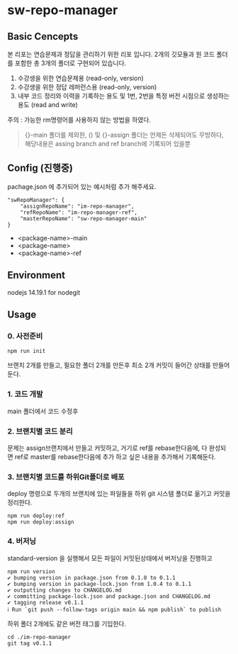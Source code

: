 # sw-repo-manager

## Basic Cencepts

본 리포는 연습문제과 정답을 관리하기 위한 리포 입니다.
2개의 깃모듈과 원 코드 폴더를 포함한 총 3개의 폴더로 구현되어 있습니다. 

1. 수강생을 위한 연습문제용 (read-only, version)
2. 수강생을 위한 정답 레퍼런스용 (read-only, version)
3. 내부 코드 정리와 이력을 기록하는 용도 및 1번, 2번을 특정 버전 시점으로 생성하는 용도 (read and write)

주의 : 가능한 rm명령어를 사용하지 않는 방법을 하였다.

> {}-main 폴더를 제외한,
> () 및 {}-assign 폴더는 언제든 삭제되어도 무방하다, 
> 해당내용은 assing branch and ref branch에 기록되어 있을뿐

## Config (진행중) 
pachage.json 에 추가되어 있는 예시처럼 추가 해주세요.
```
"swRepoManager": {
    "assignRepoName": "im-repo-manager",
    "refRepoName": "im-repo-manager-ref",
    "masterRepoName": "sw-repo-manager-main"
}
```

- \<package-name>-main
- \<package-name>
- \<package-name>-ref


## Environment 
nodejs 14.19.1 for nodegit




## Usage

### 0. 사전준비 
```
npm run init
```
브랜치 2개를 만들고, 필요한 폴더 2개를 만든후 최소 2개 커밋이 들어간 상태를 만들어둔다.

### 1. 코드 개발
 main 폴더에서 코드 수정후 

### 2. 브랜치별 코드 분리
문제는 assign브랜치에서 만들고 커밋하고, 거기로 ref를 rebase한다음에, 다 완성되면 ref로 master를 rebase한다음에 추가 하고 싶은 내용을 추가해서 기록해둔다.

### 3. 브랜치별 코드를 하위Git폴더로 배포
deploy 명령으로 두개의 브랜치에 있는 파일들을 하위 git 시스템 폴더로 옮기고 커밋을 정리한다. 
```
npm run deploy:ref
npm run deploy:assign
```

### 4. 버저닝
standard-version 을 실행해서 모든 파일이 커밋된상태에서 버저닝을 진행하고 
```
npm run version                               
✔ bumping version in package.json from 0.1.0 to 0.1.1
✔ bumping version in package-lock.json from 1.0.4 to 0.1.1
✔ outputting changes to CHANGELOG.md
✔ committing package-lock.json and package.json and CHANGELOG.md
✔ tagging release v0.1.1
ℹ Run `git push --follow-tags origin main && npm publish` to publish
```
하위 폴더 2개에도 같은 버전 태그를 기입한다. 
```
cd ./im-repo-manager   
git tag v0.1.1 
```

